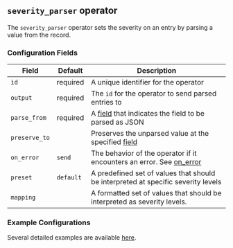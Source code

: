 ## `severity_parser` operator

The `severity_parser` operator sets the severity on an entry by parsing a value from the record.

### Configuration Fields

| Field         | Default   | Description                                                                                     |
| ---           | ---       | ---                                                                                             |
| `id`          | required  | A unique identifier for the operator                                                            |
| `output`      | required  | The `id` for the operator to send parsed entries to                                             |
| `parse_from`  | required  | A [field](/docs/types/field.md) that indicates the field to be parsed as JSON                   |
| `preserve_to` |           | Preserves the unparsed value at the specified [field](/docs/types/field.md)                     |
| `on_error`    | `send`    | The behavior of the operator if it encounters an error. See [on_error](/docs/types/on_error.md) |
| `preset`      | `default` | A predefined set of values that should be interpreted at specific severity levels               |
| `mapping`     |           | A formatted set of values that should be interpreted as severity levels.                        |


### Example Configurations

Several detailed examples are available [here](/docs/types/severity.md).
